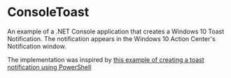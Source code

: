 # ConsoleToast

An example of a .NET Console application that creates a Windows 10 Toast Notification. The notification appears in the Windows 10 Action Center's Notification window.

The implementation was inspired by [this example of creating a toast notification using PowerShell](https://gist.github.com/altrive/72594b8427b2fff16431)
